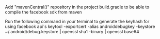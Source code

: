Add "mavenCentral()" repository in the project build.gradle to be able to compile the facebook sdk from maven

Run the following command in your terminal to generate the keyhash for using facebook api's
keytool -exportcert -alias androiddebugkey -keystore ~/.android/debug.keystore | openssl sha1 -binary | openssl base64

